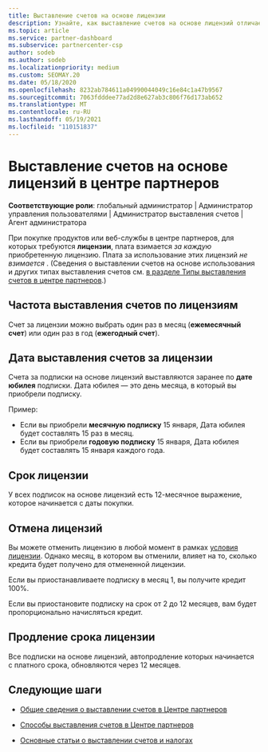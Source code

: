 ```yaml
---
title: Выставление счетов на основе лицензии
description: Узнайте, как выставление счетов на основе лицензий отличается от выставления счетов на основе использования в центре партнеров, включая счета за лицензию (не по использованию лицензий).
ms.topic: article
ms.service: partner-dashboard
ms.subservice: partnercenter-csp
author: sodeb
ms.author: sodeb
ms.localizationpriority: medium
ms.custom: SEOMAY.20
ms.date: 05/18/2020
ms.openlocfilehash: 8232ab784611a04990044049c16e84c1a47b9567
ms.sourcegitcommit: 7063fdddee77ad2d8e627ab3c806f76d173ab652
ms.translationtype: MT
ms.contentlocale: ru-RU
ms.lasthandoff: 05/19/2021
ms.locfileid: "110151837"
---
```

# <a name="license-based-billing-in-partner-center"></a>Выставление счетов на основе лицензий в центре партнеров

**Соответствующие роли**: глобальный администратор | Администратор управления пользователями | Администратор выставления счетов | Агент администратора

При покупке продуктов или веб-службы в центре партнеров, для которых требуются **лицензии**, плата взимается *за каждую* приобретенную лицензию. Плата за использование этих лицензий *не взимается* . (Сведения о выставлении счетов на основе использования и других типах выставления счетов см. [в разделе Типы выставления счетов в центре партнеров](./billing-basics.md).)

## <a name="license-billing-frequency"></a>Частота выставления счетов по лицензиям

Счет за лицензии можно выбрать один раз в месяц (**ежемесячный счет**) или один раз в год (**ежегодный счет**). 

## <a name="billing-date-for-licenses"></a>Дата выставления счетов за лицензии

Счета за подписки на основе лицензий выставляются заранее по **дате юбилея** подписки. Дата юбилея — это день месяца, в который вы приобрели подписку.

Пример:

- Если вы приобрели **месячную подписку** 15 января, Дата юбилея будет составлять 15 раз в месяц.
- Если вы приобрели **годовую подписку** 15 января, Дата юбилея будет составлять 15 января каждого года.

## <a name="license-term"></a>Срок лицензии

У всех подписок на основе лицензий есть 12-месячное выражение, которое начинается с даты покупки.

## <a name="license-cancellation"></a>Отмена лицензий

Вы можете отменить лицензию в любой момент в рамках [условия лицензии](#license-term). Однако месяц, в котором вы отменили, влияет на то, сколько кредита будет получено для отмененной лицензии.

Если вы приостанавливаете подписку в месяц 1, вы получите кредит 100%.

Если вы приостановите подписку на срок от 2 до 12 месяцев, вам будет пропорционально начисляться кредит.

## <a name="license-renewal"></a>Продление срока лицензии

Все подписки на основе лицензий, автопродление которых начинается с платного срока, обновляются через 12 месяцев.

## <a name="next-steps"></a>Следующие шаги

- [Общие сведения о выставлении счетов в Центре партнеров](billing-basics.md)

- [Способы выставления счетов в Центре партнеров](./billing-basics.md)

- [Основные статьи о выставлении счетов и налогах](billing.md)